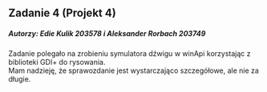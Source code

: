 ## Zadanie 4 (Projekt 4)
##### Autorzy: Edie Kulik 203578 i Aleksander Rorbach 203749
Zadanie polegało na zrobieniu symulatora dźwigu w winApi korzystając z biblioteki GDI+ do rysowania.  
Mam nadzieję, że sprawozdanie jest wystarczająco szczegółowe, ale nie za długie.
